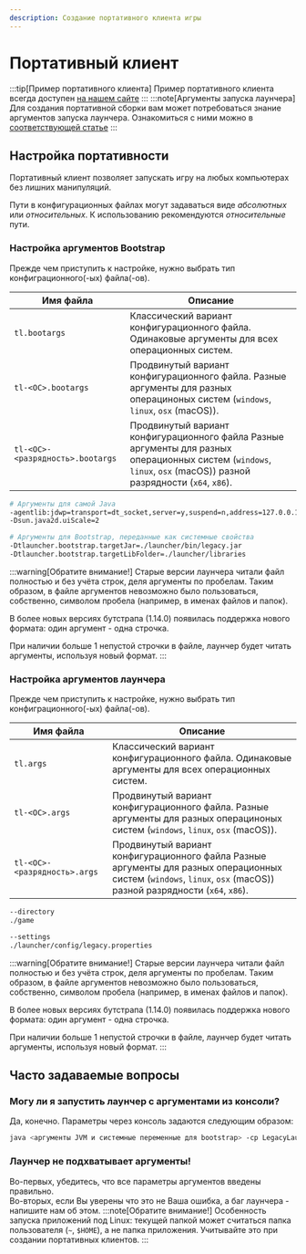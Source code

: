 ```yaml
---
description: Создание портативного клиента игры
---
```

# Портативный клиент
:::tip[Пример портативного клиента]
Пример портативного клиента всегда доступен [на нашем сайте](https://llaun.ch/portable)
:::
:::note[Аргументы запуска лаунчера]
Для создания портативной сборки вам может потребоваться знание аргументов запуска лаунчера. Ознакомиться с ними можно в [соответствующей статье](./arguments)
:::

## Настройка портативности
Портативный клиент позволяет запускать игру на любых компьютерах без лишних манипуляций.

Пути в конфигурационных файлах могут задаваться виде *абсолютных* или *относительных*. К использованию рекомендуются *относительные* пути.

### Настройка аргументов Bootstrap
Прежде чем приступить к настройке, нужно выбрать тип конфиграционного(-ых) файла(-ов).

| Имя файла                        | Описание                                                                                                                                                           |
|----------------------------------|--------------------------------------------------------------------------------------------------------------------------------------------------------------------|
| `tl.bootargs`                    | Классический вариант конфигурационного файла. Одинаковые аргументы для всех операционных систем.                                                                   |
| `tl-<ОС>.bootargs`               | Продвинутый вариант конфигурационного файла. Разные аргументы для разных операциноных систем (`windows`, `linux`, `osx` (macOS)).                                  |
| `tl-<ОС>-<разрядность>.bootargs` | Продвинутый вариант конфигурационного файла Разные аргументы для разных операционных систем (`windows`, `linux`, `osx` (macOS)) разной разрядности (`x64`, `x86`). |

```bash title="Пример файла tl.bootargs"
# Аргументы для самой Java
-agentlib:jdwp=transport=dt_socket,server=y,suspend=n,address=127.0.0.1:5005
-Dsun.java2d.uiScale=2

# Аргументы для Bootstrap, переданные как системные свойства
-Dtlauncher.bootstrap.targetJar=./launcher/bin/legacy.jar
-Dtlauncher.bootstrap.targetLibFolder=./launcher/libraries
```
:::warning[Обратите внимание!]
Старые версии лаунчера читали файл полностью и без учёта строк, деля аргументы по пробелам. Таким образом, в файле аргументов невозможно было пользоваться, собственно, символом пробела (например, в именах файлов и папок).

В более новых версиях бутстрапа (1.14.0) появилась поддержка нового формата: один аргумент - одна строчка.

При наличии больше 1 непустой строчки в файле, лаунчер будет читать аргументы, используя новый формат.
:::

### Настройка аргументов лаунчера
Прежде чем приступить к настройке, нужно выбрать тип конфиграционного(-ых) файла(-ов).

| Имя файла                    | Описание                                                                                                                                                           |
|------------------------------|--------------------------------------------------------------------------------------------------------------------------------------------------------------------|
| `tl.args`                    | Классический вариант конфигурационного файла. Одинаковые аргументы для всех операционных систем.                                                                   |
| `tl-<ОС>.args`               | Продвинутый вариант конфигурационного файла. Разные аргументы для разных операциноных систем (`windows`, `linux`, `osx` (macOS)).                                  |
| `tl-<ОС>-<разрядность>.args` | Продвинутый вариант конфигурационного файла Разные аргументы для разных операционных систем (`windows`, `linux`, `osx` (macOS)) разной разрядности (`x64`, `x86`). |

```bash title="Пример файла tl.args"
--directory
./game

--settings
./launcher/config/legacy.properties
```
:::warning[Обратите внимание!]
Старые версии лаунчера читали файл полностью и без учёта строк, деля аргументы по пробелам. Таким образом, в файле аргументов невозможно было пользоваться, собственно, символом пробела (например, в именах файлов и папок).

В более новых версиях бутстрапа (1.14.0) появилась поддержка нового формата: один аргумент - одна строчка.

При наличии больше 1 непустой строчки в файле, лаунчер будет читать аргументы, используя новый формат.
:::

## Часто задаваемые вопросы
### Могу ли я запустить лаунчер с аргументами из консоли?
Да, конечно. Параметры через консоль задаются следующим образом:
```bash
java <аргументы JVM и системные переменные для bootstrap> -cp LegacyLauncher.jar Bootstrap <аргументы бутстрапа/лаунчера> 
```

### Лаунчер не подхватывает аргументы!
Во-первых, убедитесь, что все параметры аргументов введены правильно.  
Во-вторых, если Вы уверены что это не Ваша ошибка, а баг лаунчера - напишите нам об этом.
:::note[Обратите внимание!]
Особенность запуска приложений под Linux: текущей папкой может считаться папка пользователя (`~`, `$HOME`), а не папка приложения. Учитывайте это при создании портативных клиентов.
:::
